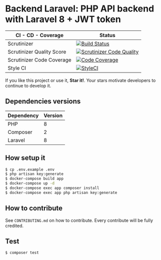 Backend Laravel: PHP API backend with Laravel 8 + JWT token
===========================================================

| CI - CD - Coverage | Status |
| ------------------ | ------ |
| Scrutinizer | [![Build Status](https://scrutinizer-ci.com/g/sineverba/backend-laravel/badges/build.png?b=master)](https://scrutinizer-ci.com/g/sineverba/backend-laravel/build-status/master) |
| Scrutinizer Quality Score | [![Scrutinizer Code Quality](https://scrutinizer-ci.com/g/sineverba/backend-laravel/badges/quality-score.png?b=master)](https://scrutinizer-ci.com/g/sineverba/backend-laravel/?branch=master) |
| Scrutinizer Code Coverage | [![Code Coverage](https://scrutinizer-ci.com/g/sineverba/backend-laravel/badges/coverage.png?b=master)](https://scrutinizer-ci.com/g/sineverba/backend-laravel/?branch=master)                 |
| Style CI | [![StyleCI](https://github.styleci.io/repos/348120568/shield?branch=master)](https://github.styleci.io/repos/348120568?branch=master) |

If you like this project or use it, **Star it!**. Your stars motivate developers to continue to develop it.

## Dependencies versions

| Dependency | Version |
| ---------- | ------- |
| PHP | 8 |
| Composer | 2 |
| Laravel | 8 |

## How setup it

```bash
$ cp .env.example .env
$ php artisan key:generate
$ docker-compose build app
$ docker-compose up -d
$ docker-compose exec app composer install
$ docker-compose exec app php artisan key:generate
```

## How to contribute
See `CONTRIBUTING.md` on how to contribute. Every contribute will be fully credited.

## Test
`$ composer test`
